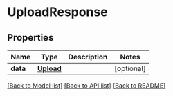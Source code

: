 # UploadResponse

## Properties
Name | Type | Description | Notes
------------ | ------------- | ------------- | -------------
**data** | [**Upload**](Upload.md) |  | [optional] 

[[Back to Model list]](../README.md#documentation-for-models) [[Back to API list]](../README.md#documentation-for-api-endpoints) [[Back to README]](../README.md)


